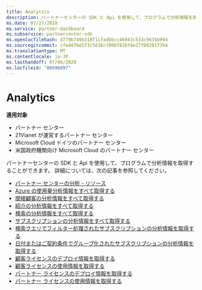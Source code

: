 ```yaml
---
title: Analytics
description: パートナーセンターの SDK と Api を使用して、プログラムで分析情報を取得することができます。 詳細については、こちらの記事を参照してください。
ms.date: 07/27/2018
ms.service: partner-dashboard
ms.subservice: partnercenter-sdk
ms.openlocfilehash: d779b749b318f1cfadbbcc46943c533c9635b994
ms.sourcegitcommit: cfedd76e573c5616cf006f826f4e27f08281f7b4
ms.translationtype: MT
ms.contentlocale: ja-JP
ms.lasthandoff: 07/08/2020
ms.locfileid: "86096097"
---
```

# <a name="analytics"></a>Analytics

**適用対象**

- パートナー センター
- 21Vianet が運営するパートナー センター
- Microsoft Cloud ドイツのパートナー センター
- 米国政府機関向け Microsoft Cloud のパートナー センター

パートナーセンターの SDK と Api を使用して、プログラムで分析情報を取得することができます。 詳細については、次の記事を参照してください。

- [パートナー センターの分析 - リソース](partner-center-analytics-resources.md)
- [Azure の使用量分析情報をすべて取得する](get-all-azure-usage-analytics.md)
- [間接顧客の分析情報をすべて取得する](get-all-indirect-resellers-analytics.md)
- [紹介の分析情報をすべて取得する](get-all-referrals-analytics.md)
- [検索の分析情報をすべて取得する](get-all-search-analytics.md)
- [サブスクリプションの分析情報をすべて取得する](get-all-subscription-analytics.md)
- [検索クエリでフィルター処理されたサブスクリプションの分析情報を取得する](get-subscription-analytics-by-search-query.md)
- [日付またはご契約条件でグループ化されたサブスクリプションの分析情報を取得する](get-subscription-analytics-grouped-by-dates-or-terms.md)
- [顧客ライセンスのデプロイ情報を取得する](get-customer-licenses-deployment-information.md)
- [顧客ライセンスの使用情報を取得する](get-customer-licenses-usage-information.md)
- [パートナー ライセンスのデプロイ情報を取得する](get-partner-licenses-deployment-information.md)
- [パートナー ライセンスの使用情報を取得する](get-partner-licenses-usage-information.md)
